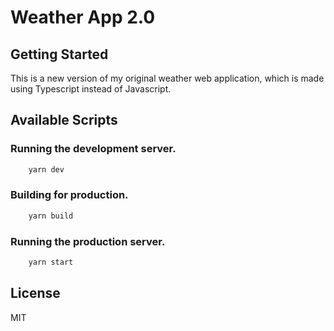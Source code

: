 # Weather App 2.0

## Getting Started

This is a new version of my original weather web application, which is made using Typescript instead of Javascript.

## Available Scripts

### Running the development server.

```bash
    yarn dev
```

### Building for production.

```bash
    yarn build
```

### Running the production server.

```bash
    yarn start
```

## License

MIT
